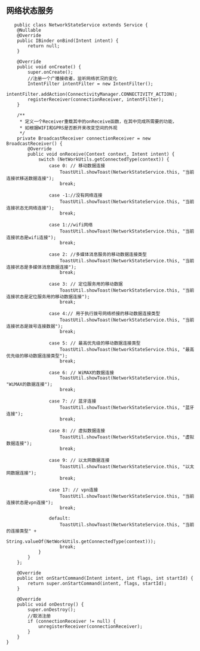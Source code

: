 ## 网络状态服务
   
       public class NetworkStateService extends Service {
        @Nullable
        @Override
        public IBinder onBind(Intent intent) {
            return null;
        }

        @Override
        public void onCreate() {
            super.onCreate();
            //注册一个广播接收者，监听网络状况的变化
            IntentFilter intentFilter = new IntentFilter();
            intentFilter.addAction(ConnectivityManager.CONNECTIVITY_ACTION);
            registerReceiver(connectionReceiver, intentFilter);
        }

        /**
         * 定义一个Receiver重载其中的onReceive函数，在其中完成所需要的功能，
         * 如根据WIFI和GPRS是否断开来改变空间的外观
         */
        private BroadcastReceiver connectionReceiver = new BroadcastReceiver() {
            @Override
            public void onReceive(Context context, Intent intent) {
                switch (NetWorkUtils.getConnectedType(context)) {
                    case 0: // 移动数据连接
                        ToastUtil.showToast(NetworkStateService.this, "当前连接状移送数据连接");
                        break;

                    case -1://没有网络连接
                        ToastUtil.showToast(NetworkStateService.this, "当前连接状态无网络连接");
                        break;

                    case 1://wifi网络
                        ToastUtil.showToast(NetworkStateService.this, "当前连接状态是wifi连接");
                        break;

                    case 2: //多媒体消息服务的移动数据连接类型
                        ToastUtil.showToast(NetworkStateService.this, "当前连接状态是多媒体消息数据连接");
                        break;

                    case 3: // 定位服务用的移动数据
                        ToastUtil.showToast(NetworkStateService.this, "当前连接状态是定位服务用的移动数据连接");
                        break;

                    case 4:// 用于执行拨号网络桥接的移动数据连接类型
                        ToastUtil.showToast(NetworkStateService.this, "当前连接状态是拨号连接数据");
                        break;

                    case 5: // 最高优先级的移动数据连接类型
                        ToastUtil.showToast(NetworkStateService.this, "最高优先级的移动数据连接类型");
                        break;

                    case 6: // WiMAX的数据连接
                        ToastUtil.showToast(NetworkStateService.this, "WiMAX的数据连接");
                        break;

                    case 7: // 蓝牙连接
                        ToastUtil.showToast(NetworkStateService.this, "蓝牙连接");
                        break;

                    case 8: // 虚拟数据连接
                        ToastUtil.showToast(NetworkStateService.this, "虚拟数据连接");
                        break;

                    case 9: // 以太网数据连接
                        ToastUtil.showToast(NetworkStateService.this, "以太网数据连接");
                        break;

                    case 17: // vpn连接
                        ToastUtil.showToast(NetworkStateService.this, "当前连接状态是vpn连接");
                        break;

                    default:
                        ToastUtil.showToast(NetworkStateService.this, "当前的连接类型" +
                                String.valueOf(NetWorkUtils.getConnectedType(context)));
                        break;
                }
            }
        };

        @Override
        public int onStartCommand(Intent intent, int flags, int startId) {
            return super.onStartCommand(intent, flags, startId);
        }

        @Override
        public void onDestroy() {
            super.onDestroy();
            //取消注册
            if (connectionReceiver != null) {
                unregisterReceiver(connectionReceiver);
            }
        }
    }
